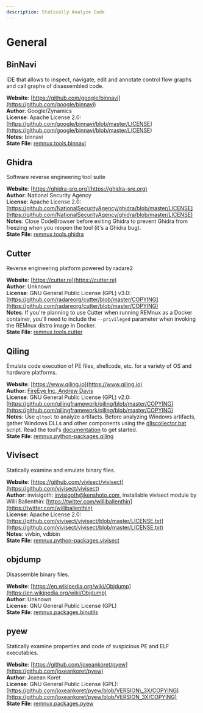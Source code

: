 ```yaml
---
description: Statically Analyze Code
---
```


# General

## BinNavi

IDE that allows to inspect, navigate, edit and annotate control flow graphs and call graphs of disassembled code.

**Website**: [https://github.com/google/binnavi](https://github.com/google/binnavi)  
**Author**: Google/Zynamics  
**License**: Apache License 2.0: [https://github.com/google/binnavi/blob/master/LICENSE](https://github.com/google/binnavi/blob/master/LICENSE)  
**Notes**: binnavi  
**State File**: [remnux.tools.binnavi](https://github.com/REMnux/salt-states/blob/master/./remnux/tools/binnavi.sls)

## Ghidra

Software reverse engineering tool suite

**Website**: [https://ghidra-sre.org](https://ghidra-sre.org)  
**Author**: National Security Agency  
**License**: Apache License 2.0: [https://github.com/NationalSecurityAgency/ghidra/blob/master/LICENSE](https://github.com/NationalSecurityAgency/ghidra/blob/master/LICENSE)  
**Notes**: Close CodeBrowser before exiting Ghidra to prevent Ghidra from freezing when you reopen the tool \(it's a Ghidra bug\).  
**State File**: [remnux.tools.ghidra](https://github.com/REMnux/salt-states/blob/master/./remnux/tools/ghidra.sls)

## Cutter

Reverse engineering platform powered by radare2

**Website**: [https://cutter.re](https://cutter.re)  
**Author**: Unknown  
**License**: GNU General Public License \(GPL\) v3.0: [https://github.com/radareorg/cutter/blob/master/COPYING](https://github.com/radareorg/cutter/blob/master/COPYING)  
**Notes**: If you're planning to use Cutter when running REMnux as a Docker container, you'll need to include the `--privileged` parameter when invoking the REMnux distro image in Docker.  
**State File**: [remnux.tools.cutter](https://github.com/REMnux/salt-states/blob/master/./remnux/tools/cutter.sls)

## Qiling

Emulate code execution of PE files, shellcode, etc. for a variety of OS and hardware platforms.

**Website**: [https://www.qiling.io](https://www.qiling.io)  
**Author**: [FireEye Inc, Andrew Davis](https://github.com/qilingframework/qiling/blob/master/AUTHORS.TXT)  
**License**: GNU General Public License \(GPL\) v2.0: [https://github.com/qilingframework/qiling/blob/master/COPYING](https://github.com/qilingframework/qiling/blob/master/COPYING)  
**Notes**: Use `qltool` to analyze artifacts. Before analyzing Windows artifacts, gather Windows DLLs and other components using the [dllscollector.bat](https://github.com/qilingframework/qiling/blob/master/examples/scripts/dllscollector.bat) script. Read the tool's [documentation](https://docs.qiling.io) to get started.  
**State File**: [remnux.python-packages.qiling](https://github.com/REMnux/salt-states/blob/master/remnux/python-packages/qiling.sls)

## Vivisect

Statically examine and emulate binary files.

**Website**: [https://github.com/vivisect/vivisect](https://github.com/vivisect/vivisect)  
**Author**: invisigoth: invisigoth@kenshoto.com, installable vivisect module by Willi Ballenthin: [https://twitter.com/williballenthin](https://twitter.com/williballenthin)  
**License**: Apache License 2.0: [https://github.com/vivisect/vivisect/blob/master/LICENSE.txt](https://github.com/vivisect/vivisect/blob/master/LICENSE.txt)  
**Notes**: vivbin, vdbbin  
**State File**: [remnux.python-packages.vivisect](https://github.com/REMnux/salt-states/blob/master/./remnux/python-packages/vivisect.sls)

## objdump

Disassemble binary files.

**Website**: [https://en.wikipedia.org/wiki/Objdump](https://en.wikipedia.org/wiki/Objdump)  
**Author**: Unknown  
**License**: GNU General Public License \(GPL\)  
**State File**: [remnux.packages.binutils](https://github.com/REMnux/salt-states/blob/master/./remnux/packages/binutils.sls)

## pyew

Statically examine properties and code of suspicious PE and ELF executables.

**Website**: [https://github.com/joxeankoret/pyew](https://github.com/joxeankoret/pyew)  
**Author**: Joxean Koret  
**License**: GNU General Public License \(GPL\): [https://github.com/joxeankoret/pyew/blob/VERSION\_3X/COPYING](https://github.com/joxeankoret/pyew/blob/VERSION_3X/COPYING)  
**State File**: [remnux.packages.pyew](https://github.com/REMnux/salt-states/blob/master/./remnux/packages/pyew.sls)

